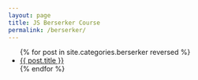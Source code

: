 ```yaml
---
layout: page
title: JS Berserker Course
permalink: /berserker/
---
```


<ul>
{% for post in site.categories.berserker reversed %}
  <li><a href="{{ post.url }}">{{ post.title }}</a></li>
{% endfor %}
</ul>
